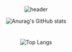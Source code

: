 <div align="center">
  
![header](https://capsule-render.vercel.app/api?type=wave&color=F8E2CF&height=300&section=header&text=Sori%20In&fontSize=90)
<!--
**Insori/Insori** is a ✨ _special_ ✨ repository because its `README.md` (this file) appears on your GitHub profile.

Here are some ideas to get you started:

- 🔭 I’m currently working on ...
- 🌱 I’m currently learning ...
- 👯 I’m looking to collaborate on ...
- 🤔 I’m looking for help with ...
- 💬 Ask me about ...
- 📫 How to reach me: ...
- 😄 Pronouns: ...
- ⚡ Fun fact: ...
-->
![Anurag's GitHub stats](https://github-readme-stats.vercel.app/api?username=Insori&show_icons=true&theme=github_dark)
#
![Top Langs](https://github-readme-stats.vercel.app/api/top-langs/?username=Insori&layout=compact&theme=github_dark)

</div>
  
